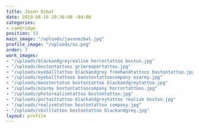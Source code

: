 ```yaml
---
title: Jason Ozbat
date: 2019-06-16 20:36:00 -04:00
categories:
- cambridge
position: 13
main_image: "/uploads/jasonozbat.jpg"
profile_image: "/uploads/oz.png"
order: 7
work_images:
- "/uploads/blackandgreyrealism horrortattoo boston.jpg"
- "/uploads/bostontattoos grimreapertattoo.jpg"
- "/uploads/eyeballtattoo blackandgrey freehandtattoos bostontattoo.jpg"
- "/uploads/eyeballtattoos baostontattoocompany ozarmy.jpg"
- "/uploads/monstertatoo bostontattoo blackandgreytattoo.jpg"
- "/uploads/ozarmy bostontattoocompany horrortattoos.jpg"
- "/uploads/photorealismtattoo bostontattoo.jpg"
- "/uploads/portaittattoo blackandgreytattoo realism boston.jpg"
- "/uploads/realismtattoo bostontattoo company.jpg"
- "/uploads/skulltattoo bostontattoo blackandgrey.jpg"
layout: profile
---
```


